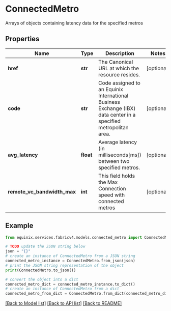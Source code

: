 # ConnectedMetro

Arrays of objects containing latency data for the specified metros

## Properties

Name | Type | Description | Notes
------------ | ------------- | ------------- | -------------
**href** | **str** | The Canonical URL at which the resource resides. | [optional] 
**code** | **str** | Code assigned to an Equinix International Business Exchange (IBX) data center in a specified metropolitan area. | [optional] 
**avg_latency** | **float** | Average latency (in milliseconds[ms]) between two specified metros. | [optional] 
**remote_vc_bandwidth_max** | **int** | This field holds the Max Connection speed with connected metros | [optional] 

## Example

```python
from equinix.services.fabricv4.models.connected_metro import ConnectedMetro

# TODO update the JSON string below
json = "{}"
# create an instance of ConnectedMetro from a JSON string
connected_metro_instance = ConnectedMetro.from_json(json)
# print the JSON string representation of the object
print(ConnectedMetro.to_json())

# convert the object into a dict
connected_metro_dict = connected_metro_instance.to_dict()
# create an instance of ConnectedMetro from a dict
connected_metro_from_dict = ConnectedMetro.from_dict(connected_metro_dict)
```
[[Back to Model list]](../README.md#documentation-for-models) [[Back to API list]](../README.md#documentation-for-api-endpoints) [[Back to README]](../README.md)


